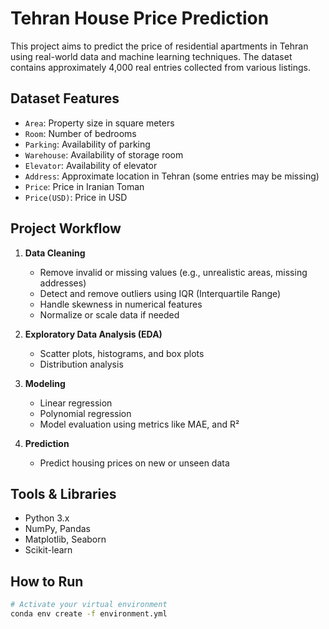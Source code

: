 # Tehran House Price Prediction

This project aims to predict the price of residential apartments in Tehran using real-world data and machine learning techniques. The dataset contains approximately 4,000 real entries collected from various listings.

## Dataset Features

- `Area`: Property size in square meters
- `Room`: Number of bedrooms
- `Parking`: Availability of parking
- `Warehouse`: Availability of storage room
- `Elevator`: Availability of elevator
- `Address`: Approximate location in Tehran (some entries may be missing)
- `Price`: Price in Iranian Toman
- `Price(USD)`: Price in USD

## Project Workflow

1. **Data Cleaning**
   - Remove invalid or missing values (e.g., unrealistic areas, missing addresses)
   - Detect and remove outliers using IQR (Interquartile Range)
   - Handle skewness in numerical features
   - Normalize or scale data if needed

2. **Exploratory Data Analysis (EDA)**
   - Scatter plots, histograms, and box plots
   - Distribution analysis

3. **Modeling**
   - Linear regression
   - Polynomial regression
   - Model evaluation using metrics like MAE, and R²

4. **Prediction**
   - Predict housing prices on new or unseen data

## Tools & Libraries

- Python 3.x
- NumPy, Pandas
- Matplotlib, Seaborn
- Scikit-learn

## How to Run

```bash
# Activate your virtual environment
conda env create -f environment.yml